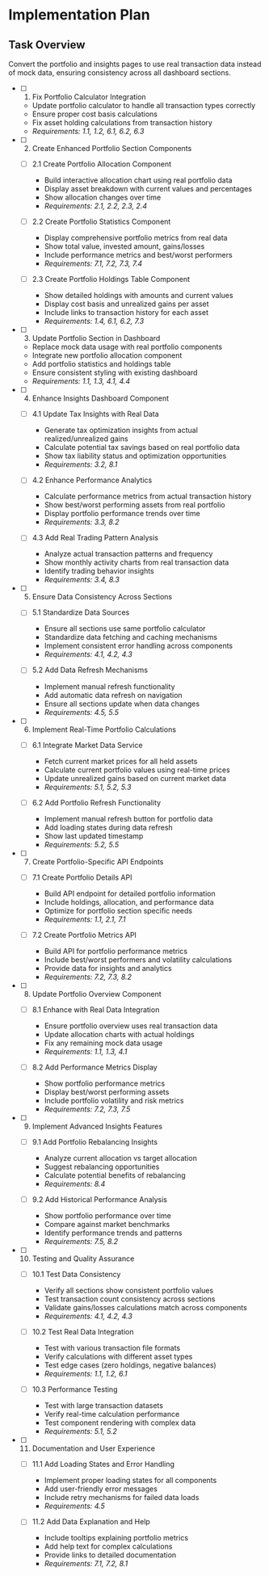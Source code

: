 # Implementation Plan

## Task Overview

Convert the portfolio and insights pages to use real transaction data instead of mock data, ensuring consistency across all dashboard sections.

- [ ] 1. Fix Portfolio Calculator Integration
  - Update portfolio calculator to handle all transaction types correctly
  - Ensure proper cost basis calculations
  - Fix asset holding calculations from transaction history
  - _Requirements: 1.1, 1.2, 6.1, 6.2, 6.3_

- [ ] 2. Create Enhanced Portfolio Section Components
  - [ ] 2.1 Create Portfolio Allocation Component
    - Build interactive allocation chart using real portfolio data
    - Display asset breakdown with current values and percentages
    - Show allocation changes over time
    - _Requirements: 2.1, 2.2, 2.3, 2.4_

  - [ ] 2.2 Create Portfolio Statistics Component
    - Display comprehensive portfolio metrics from real data
    - Show total value, invested amount, gains/losses
    - Include performance metrics and best/worst performers
    - _Requirements: 7.1, 7.2, 7.3, 7.4_

  - [ ] 2.3 Create Portfolio Holdings Table Component
    - Show detailed holdings with amounts and current values
    - Display cost basis and unrealized gains per asset
    - Include links to transaction history for each asset
    - _Requirements: 1.4, 6.1, 6.2, 7.3_

- [ ] 3. Update Portfolio Section in Dashboard
  - Replace mock data usage with real portfolio components
  - Integrate new portfolio allocation component
  - Add portfolio statistics and holdings table
  - Ensure consistent styling with existing dashboard
  - _Requirements: 1.1, 1.3, 4.1, 4.4_

- [ ] 4. Enhance Insights Dashboard Component
  - [ ] 4.1 Update Tax Insights with Real Data
    - Generate tax optimization insights from actual realized/unrealized gains
    - Calculate potential tax savings based on real portfolio data
    - Show tax liability status and optimization opportunities
    - _Requirements: 3.2, 8.1_

  - [ ] 4.2 Enhance Performance Analytics
    - Calculate performance metrics from actual transaction history
    - Show best/worst performing assets from real portfolio
    - Display portfolio performance trends over time
    - _Requirements: 3.3, 8.2_

  - [ ] 4.3 Add Real Trading Pattern Analysis
    - Analyze actual transaction patterns and frequency
    - Show monthly activity charts from real transaction data
    - Identify trading behavior insights
    - _Requirements: 3.4, 8.3_

- [ ] 5. Ensure Data Consistency Across Sections
  - [ ] 5.1 Standardize Data Sources
    - Ensure all sections use same portfolio calculator
    - Standardize data fetching and caching mechanisms
    - Implement consistent error handling across components
    - _Requirements: 4.1, 4.2, 4.3_

  - [ ] 5.2 Add Data Refresh Mechanisms
    - Implement manual refresh functionality
    - Add automatic data refresh on navigation
    - Ensure all sections update when data changes
    - _Requirements: 4.5, 5.5_

- [ ] 6. Implement Real-Time Portfolio Calculations
  - [ ] 6.1 Integrate Market Data Service
    - Fetch current market prices for all held assets
    - Calculate current portfolio values using real-time prices
    - Update unrealized gains based on current market data
    - _Requirements: 5.1, 5.2, 5.3_

  - [ ] 6.2 Add Portfolio Refresh Functionality
    - Implement manual refresh button for portfolio data
    - Add loading states during data refresh
    - Show last updated timestamp
    - _Requirements: 5.2, 5.5_

- [ ] 7. Create Portfolio-Specific API Endpoints
  - [ ] 7.1 Create Portfolio Details API
    - Build API endpoint for detailed portfolio information
    - Include holdings, allocation, and performance data
    - Optimize for portfolio section specific needs
    - _Requirements: 1.1, 2.1, 7.1_

  - [ ] 7.2 Create Portfolio Metrics API
    - Build API for portfolio performance metrics
    - Include best/worst performers and volatility calculations
    - Provide data for insights and analytics
    - _Requirements: 7.2, 7.3, 8.2_

- [ ] 8. Update Portfolio Overview Component
  - [ ] 8.1 Enhance with Real Data Integration
    - Ensure portfolio overview uses real transaction data
    - Update allocation charts with actual holdings
    - Fix any remaining mock data usage
    - _Requirements: 1.1, 1.3, 4.1_

  - [ ] 8.2 Add Performance Metrics Display
    - Show portfolio performance metrics
    - Display best/worst performing assets
    - Include portfolio volatility and risk metrics
    - _Requirements: 7.2, 7.3, 7.5_

- [ ] 9. Implement Advanced Insights Features
  - [ ] 9.1 Add Portfolio Rebalancing Insights
    - Analyze current allocation vs target allocation
    - Suggest rebalancing opportunities
    - Calculate potential benefits of rebalancing
    - _Requirements: 8.4_

  - [ ] 9.2 Add Historical Performance Analysis
    - Show portfolio performance over time
    - Compare against market benchmarks
    - Identify performance trends and patterns
    - _Requirements: 7.5, 8.2_

- [ ] 10. Testing and Quality Assurance
  - [ ] 10.1 Test Data Consistency
    - Verify all sections show consistent portfolio values
    - Test transaction count consistency across sections
    - Validate gains/losses calculations match across components
    - _Requirements: 4.1, 4.2, 4.3_

  - [ ] 10.2 Test Real Data Integration
    - Test with various transaction file formats
    - Verify calculations with different asset types
    - Test edge cases (zero holdings, negative balances)
    - _Requirements: 1.1, 1.2, 6.1_

  - [ ] 10.3 Performance Testing
    - Test with large transaction datasets
    - Verify real-time calculation performance
    - Test component rendering with complex data
    - _Requirements: 5.1, 5.2_

- [ ] 11. Documentation and User Experience
  - [ ] 11.1 Add Loading States and Error Handling
    - Implement proper loading states for all components
    - Add user-friendly error messages
    - Include retry mechanisms for failed data loads
    - _Requirements: 4.5_

  - [ ] 11.2 Add Data Explanation and Help
    - Include tooltips explaining portfolio metrics
    - Add help text for complex calculations
    - Provide links to detailed documentation
    - _Requirements: 7.1, 7.2, 8.1_